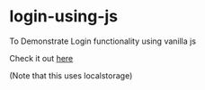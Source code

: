 # login-using-js
To Demonstrate Login functionality using vanilla js

Check it out [here](https://soham30rane.github.io/login-using-js/)

(Note that this uses localstorage)
